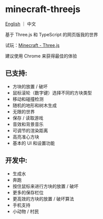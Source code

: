 # minecraft-threejs

[English](https://github.com/Vyse12138/minecraft-threejs/blob/main/README_EN.md) ｜ 中文

基于 Three.js 和 TypeScript 的网页版我的世界

试玩：[Minecraft - Three.js](https://mc-zh.yuleiz.com/)

建议使用 Chrome 来获得最佳的体验

## 已支持:

- 方块的放置 / 破坏
- 鼠标滚轮（数字键）选择不同的方块类型
- 移动和碰撞检测
- 随机的地形和树木生成
- 无限的世界
- 保存 / 读取游戏
- 音效和背景音乐
- 可调节的渲染距离
- 高亮准心方块
- 基本的 UI 和设置功能

## 开发中:

- 生成水
- 奔跑
- 按住鼠标来进行方块的放置 / 破坏
- 更多的保存栏位
- 更高效的方块的放置 / 破坏算法
- 手机支持
- 小动物 / 村民

